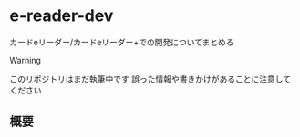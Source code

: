 # e-reader-dev
カードeリーダー/カードeリーダー+での開発についてまとめる

> [!WARNING]
> このリポジトリはまだ執筆中です 誤った情報や書きかけがあることに注意してください

## 概要
